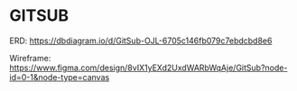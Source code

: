 # GITSUB 

ERD: https://dbdiagram.io/d/GitSub-OJL-6705c146fb079c7ebdcbd8e6

Wireframe: https://www.figma.com/design/8vIX1yEXd2UxdWARbWqAje/GitSub?node-id=0-1&node-type=canvas
